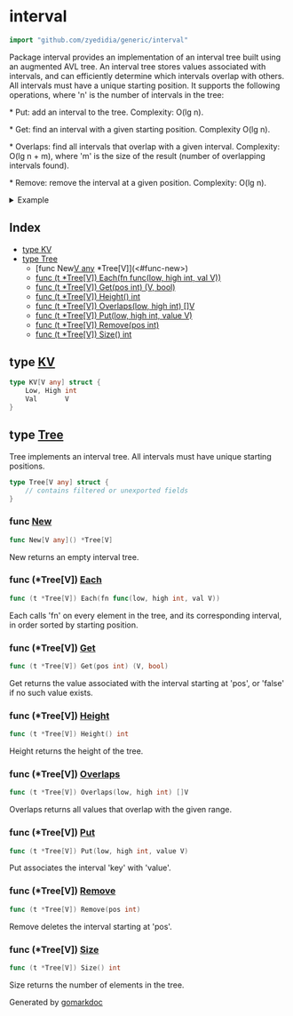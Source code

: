 <!-- Code generated by gomarkdoc. DO NOT EDIT -->

# interval

```go
import "github.com/zyedidia/generic/interval"
```

Package interval provides an implementation of an interval tree built using an augmented AVL tree\. An interval tree stores values associated with intervals\, and can efficiently determine which intervals overlap with others\. All intervals must have a unique starting position\. It supports the following operations\, where 'n' is the number of intervals in the tree:

\* Put: add an interval to the tree\. Complexity: O\(lg n\)\.

\* Get: find an interval with a given starting position\. Complexity O\(lg n\)\.

\* Overlaps: find all intervals that overlap with a given interval\. Complexity: O\(lg n \+ m\)\, where 'm' is the size of the result \(number of overlapping intervals found\)\.

\* Remove: remove the interval at a given position\. Complexity: O\(lg n\)\.

<details><summary>Example</summary>
<p>

```go
{
	tree := New[string]()
	tree.Put(0, 10, "foo")
	tree.Put(5, 9, "bar")
	tree.Put(10, 11, "baz")
	tree.Put(-10, 4, "quux")

	vals := tree.Overlaps(4, 10)
	for _, v := range vals {
		fmt.Println(v)
	}

}
```

#### Output

```
foo
bar
```

</p>
</details>

## Index

- [type KV](<#type-kv>)
- [type Tree](<#type-tree>)
  - [func New[V any]() *Tree[V]](<#func-new>)
  - [func (t *Tree[V]) Each(fn func(low, high int, val V))](<#func-treev-each>)
  - [func (t *Tree[V]) Get(pos int) (V, bool)](<#func-treev-get>)
  - [func (t *Tree[V]) Height() int](<#func-treev-height>)
  - [func (t *Tree[V]) Overlaps(low, high int) []V](<#func-treev-overlaps>)
  - [func (t *Tree[V]) Put(low, high int, value V)](<#func-treev-put>)
  - [func (t *Tree[V]) Remove(pos int)](<#func-treev-remove>)
  - [func (t *Tree[V]) Size() int](<#func-treev-size>)


## type [KV](<https://github.com/zyedidia/generic/blob/master/interval/itree.go#L23-L26>)

```go
type KV[V any] struct {
    Low, High int
    Val       V
}
```

## type [Tree](<https://github.com/zyedidia/generic/blob/master/interval/itree.go#L39-L41>)

Tree implements an interval tree\. All intervals must have unique starting positions\.

```go
type Tree[V any] struct {
    // contains filtered or unexported fields
}
```

### func [New](<https://github.com/zyedidia/generic/blob/master/interval/itree.go#L44>)

```go
func New[V any]() *Tree[V]
```

New returns an empty interval tree\.

### func \(\*Tree\[V\]\) [Each](<https://github.com/zyedidia/generic/blob/master/interval/itree.go#L77>)

```go
func (t *Tree[V]) Each(fn func(low, high int, val V))
```

Each calls 'fn' on every element in the tree\, and its corresponding interval\, in order sorted by starting position\.

### func \(\*Tree\[V\]\) [Get](<https://github.com/zyedidia/generic/blob/master/interval/itree.go#L66>)

```go
func (t *Tree[V]) Get(pos int) (V, bool)
```

Get returns the value associated with the interval starting at 'pos'\, or 'false' if no such value exists\.

### func \(\*Tree\[V\]\) [Height](<https://github.com/zyedidia/generic/blob/master/interval/itree.go#L82>)

```go
func (t *Tree[V]) Height() int
```

Height returns the height of the tree\.

### func \(\*Tree\[V\]\) [Overlaps](<https://github.com/zyedidia/generic/blob/master/interval/itree.go#L54>)

```go
func (t *Tree[V]) Overlaps(low, high int) []V
```

Overlaps returns all values that overlap with the given range\.

### func \(\*Tree\[V\]\) [Put](<https://github.com/zyedidia/generic/blob/master/interval/itree.go#L49>)

```go
func (t *Tree[V]) Put(low, high int, value V)
```

Put associates the interval 'key' with 'value'\.

### func \(\*Tree\[V\]\) [Remove](<https://github.com/zyedidia/generic/blob/master/interval/itree.go#L60>)

```go
func (t *Tree[V]) Remove(pos int)
```

Remove deletes the interval starting at 'pos'\.

### func \(\*Tree\[V\]\) [Size](<https://github.com/zyedidia/generic/blob/master/interval/itree.go#L87>)

```go
func (t *Tree[V]) Size() int
```

Size returns the number of elements in the tree\.



Generated by [gomarkdoc](<https://github.com/princjef/gomarkdoc>)
